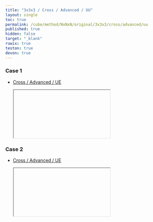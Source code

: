 ```yaml
---
title: "3x3x3 / Cross / Advanced / UU"
layout: single
toc: true
permalink: /cube/method/NxNxN/original/3x3x3/cross/advanced/uu
published: true
hidden: false
target: "_blank"
ruwix: true
teston: true
devon: true
---
```

<span
  id     = "cube"
  teston = "{{page.teston}}"
  devon  = "{{page.devon}}"
  colors = "F:cyan R:cyan D:cyan" >
</span>

<head>
  <base target = "{{page.target}}">
</head>



### Case 1

- [Cross / Advanced / UE](/cube/method/NxNxN/original/3x3x3/cross/advanced/ue)

  <iframe
    alg        = "R'"
    colored    = "U FD RD"
    setupmoves = "R F'"
  ></iframe>

### Case 2

- [Cross / Advanced / UE](/cube/method/NxNxN/original/3x3x3/cross/advanced/ue)

  <iframe
    alg        = "F U2"
    colored    = "U FD RD"
    setupmoves = "R F'"
  ></iframe>
